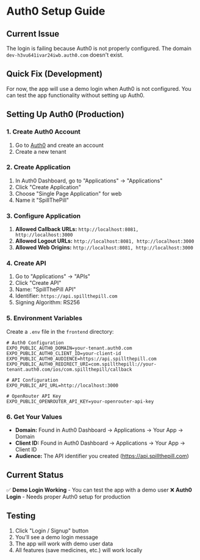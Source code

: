 # Auth0 Setup Guide

## Current Issue
The login is failing because Auth0 is not properly configured. The domain `dev-h3vu641ivar24iwb.auth0.com` doesn't exist.

## Quick Fix (Development)
For now, the app will use a demo login when Auth0 is not configured. You can test the app functionality without setting up Auth0.

## Setting Up Auth0 (Production)

### 1. Create Auth0 Account
1. Go to [Auth0](https://auth0.com/) and create an account
2. Create a new tenant

### 2. Create Application
1. In Auth0 Dashboard, go to "Applications" → "Applications"
2. Click "Create Application"
3. Choose "Single Page Application" for web
4. Name it "SpillThePill"

### 3. Configure Application
1. **Allowed Callback URLs:** `http://localhost:8081, http://localhost:3000`
2. **Allowed Logout URLs:** `http://localhost:8081, http://localhost:3000`
3. **Allowed Web Origins:** `http://localhost:8081, http://localhost:3000`

### 4. Create API
1. Go to "Applications" → "APIs"
2. Click "Create API"
3. Name: "SpillThePill API"
4. Identifier: `https://api.spillthepill.com`
5. Signing Algorithm: RS256

### 5. Environment Variables
Create a `.env` file in the `frontend` directory:

```env
# Auth0 Configuration
EXPO_PUBLIC_AUTH0_DOMAIN=your-tenant.auth0.com
EXPO_PUBLIC_AUTH0_CLIENT_ID=your-client-id
EXPO_PUBLIC_AUTH0_AUDIENCE=https://api.spillthepill.com
EXPO_PUBLIC_AUTH0_REDIRECT_URI=com.spillthepill://your-tenant.auth0.com/ios/com.spillthepill/callback

# API Configuration
EXPO_PUBLIC_API_URL=http://localhost:3000

# OpenRouter API Key
EXPO_PUBLIC_OPENROUTER_API_KEY=your-openrouter-api-key
```

### 6. Get Your Values
- **Domain:** Found in Auth0 Dashboard → Applications → Your App → Domain
- **Client ID:** Found in Auth0 Dashboard → Applications → Your App → Client ID
- **Audience:** The API identifier you created (https://api.spillthepill.com)

## Current Status
✅ **Demo Login Working** - You can test the app with a demo user
❌ **Auth0 Login** - Needs proper Auth0 setup for production

## Testing
1. Click "Login / Signup" button
2. You'll see a demo login message
3. The app will work with demo user data
4. All features (save medicines, etc.) will work locally 